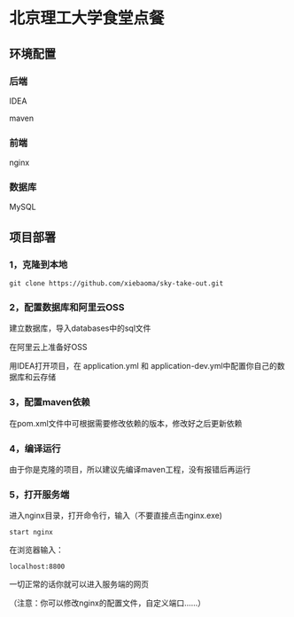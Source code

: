 # 北京理工大学食堂点餐

## 环境配置

### 后端

IDEA

maven

### 前端

nginx

### 数据库

MySQL

## 项目部署

### 1，克隆到本地

```
git clone https://github.com/xiebaoma/sky-take-out.git
```

### 2，配置数据库和阿里云OSS

建立数据库，导入databases中的sql文件

在阿里云上准备好OSS

用IDEA打开项目，在 application.yml 和 application-dev.yml中配置你自己的数据库和云存储

### 3，配置maven依赖

在pom.xml文件中可根据需要修改依赖的版本，修改好之后更新依赖

### 4，编译运行

由于你是克隆的项目，所以建议先编译maven工程，没有报错后再运行

### 5，打开服务端

进入nginx目录，打开命令行，输入（不要直接点击nginx.exe)

```
start nginx
```

在浏览器输入：

```
localhost:8800
```

一切正常的话你就可以进入服务端的网页

（注意：你可以修改nginx的配置文件，自定义端口......）
